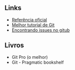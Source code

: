 
Links
-----

 - [Referência oficial](https://git-scm.com/docs)
 - [Melhor tutorial de Git](http://rypress.com/tutorials/git/index)
 - [Encontrando issues no gitub](http://www.jeancarlomachado.com.br/blog/findingissuesongithub.html)

Livros
------
 - Git Pro (o melhor)
 - Git - Pragmatic bookshelf
